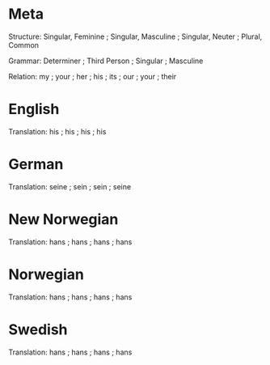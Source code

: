 Meta
====

Structure: Singular, Feminine ; Singular, Masculine ; Singular, Neuter ; Plural, Common

Grammar:   Determiner ; Third Person ; Singular ; Masculine

Relation:  my ; your ; her ; his ; its ; our ; your ; their



English
=======

Translation: his ; his ; his ; his



German
======

Translation: seine ; sein ; sein ; seine



New Norwegian
=============

Translation: hans ; hans ; hans ; hans



Norwegian
=========

Translation: hans ; hans ; hans ; hans



Swedish
=======

Translation: hans ; hans ; hans ; hans
